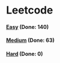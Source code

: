 # Leetcode

<h4><a href="https://github.com/lon-yang/leetcode/blob/master/docs/Easy.md">Easy</a>  (Done: 140)</h4>
<h4><a href="https://github.com/lon-yang/leetcode/blob/master/docs/Medium.md">Medium</a>  (Done: 63)</h4>
<h4><a href="https://github.com/lon-yang/leetcode/blob/master/docs/Hard.md">Hard</a>  (Done: 0)</h4>